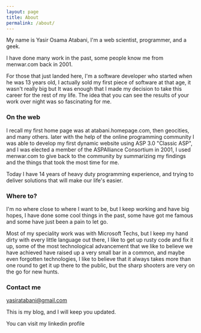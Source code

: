 ```yaml
---
layout: page
title: About
permalink: /about/
---
```


My name is Yasir Osama Atabani, I'm a web scientist, programmer, and a geek.

I have done many work in the past, some people know me from menwar.com back in 2001.

For those that just landed here, I'm a software developer who started when he was 13 years old, I actually sold my first piece of software at that age, it wasn't really big but It was enough that I made my decision to take this career for the rest of my life. The idea that you can see the results of your work over night was so fascinating for me.

### On the web
I recall my first home page was at atabani.homepage.com, then geocities, and many others. later with the help of the online programming community I was able to develop my first dynamic website using ASP 3.0 "Classic ASP", and I was elected a member of the ASPAlliance Consortium in 2001, I used menwar.com to give back to the community by summarizing my findings and the things that took the most time for me.

Today I have 14 years of heavy duty programming experience, and trying to deliver solutions that will make our life's easier.

### Where to?
I'm no where close to where I want to be, but I keep working and have big hopes, I have done some cool things in the past, some have got me famous and some have just been a pain to let go.

Most of my speciality work was with Microsoft Techs, but I keep my hand dirty with every little language out there, I like to get up rusty code and fix it up, some of the most technological advancement that we like to believe we have achieved have raised up a very small bar in a common, and maybe even forgotten technologies, I like to believe that it always takes more than one round to get it up there to the public, but the sharp shooters are very on the go for new hunts.

### Contact me

[yasiratabani@gmail.com](mailto:yasiratabani@gmail.com)

This is my blog, and I will keep you updated.

You can visit my linkedin profile
